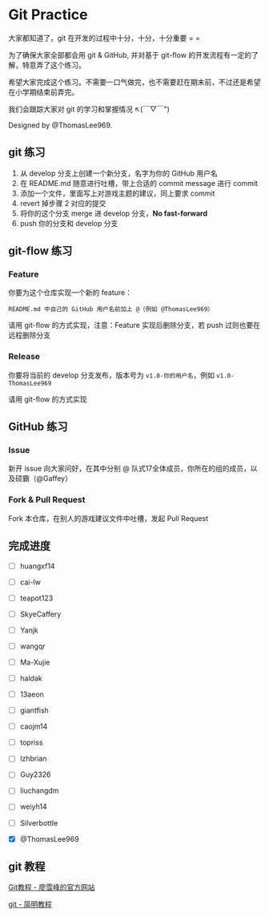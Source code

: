 # Git Practice

大家都知道了，git 在开发的过程中十分，十分，十分重要 = =

为了确保大家全部都会用 git & GitHub, 并对基于 git-flow 的开发流程有一定的了解，特意弄了这个练习。

希望大家完成这个练习。不需要一口气做完，也不需要赶在期末前，不过还是希望在小学期结束前弄完。

我们会跟踪大家对 git 的学习和掌握情况 ↖(￣▽￣")

Designed by @ThomasLee969.


## git 练习

1. 从 develop 分支上创建一个新分支，名字为你的 GitHub 用户名
2. 在 README.md 随意进行吐槽，带上合适的 commit message 进行 commit
3. 添加一个文件，里面写上对游戏主题的建议，同上要求 commit
4. revert 掉步骤 2 对应的提交
5. 将你的这个分支 merge 进 develop 分支，**No fast-forward**
6. push 你的分支和 develop 分支


## git-flow 练习

### Feature

你要为这个仓库实现一个新的 feature：

    README.md 中自己的 GitHub 用户名前加上 @（例如 @ThomasLee969）

请用 git-flow 的方式实现，注意：Feature 实现后删除分支，若 push 过则也要在远程删除分支

### Release

你要将当前的 develop 分支发布，版本号为 `v1.0-你的用户名`，例如 `v1.0-ThomasLee969`

请用 git-flow 的方式实现

## GitHub 练习

### Issue

新开 issue 向大家问好，在其中分别 @ 队式17全体成员，你所在的组的成员，以及硕霸（@Gaffey）

### Fork & Pull Request

Fork 本仓库，在别人的游戏建议文件中吐槽，发起 Pull Request


## 完成进度

- [ ] huangxf14
- [ ] cai-lw
- [ ] teapot123
- [ ] SkyeCaffery
- [ ] Yanjk
- [ ] wangqr
- [ ] Ma-Xujie
- [ ] haldak
- [ ] 13aeon
- [ ] giantfish
- [ ] caojm14
- [ ] topriss
- [ ] lzhbrian
- [ ] Guy2326
- [ ] liuchangdm
- [ ] weiyh14
- [ ] Silverbottle
- [x] @ThomasLee969


## git 教程

[Git教程 - 廖雪峰的官方网站](http://www.liaoxuefeng.com/wiki/0013739516305929606dd18361248578c67b8067c8c017b000)

[git - 简明教程](http://rogerdudler.github.io/git-guide/index.zh.html)
